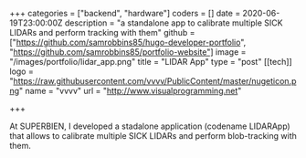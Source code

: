 +++
categories = ["backend", "hardware"]
coders = []
date = 2020-06-19T23:00:00Z
description = "a standalone app to calibrate multiple SICK LIDARs and perform tracking with them"
github = ["https://github.com/samrobbins85/hugo-developer-portfolio", "https://github.com/samrobbins85/portfolio-website"]
image = "/images/portfolio/lidar_app.png"
title = "LIDAR App"
type = "post"
[[tech]]
logo = "https://raw.githubusercontent.com/vvvv/PublicContent/master/nugeticon.png"
name = "vvvv"
url = "http://www.visualprogramming.net"

+++

At SUPERBIEN, I developed a stadalone application (codename LIDARApp) that allows to calibrate multiple SICK LIDARs and perform blob-tracking with them.